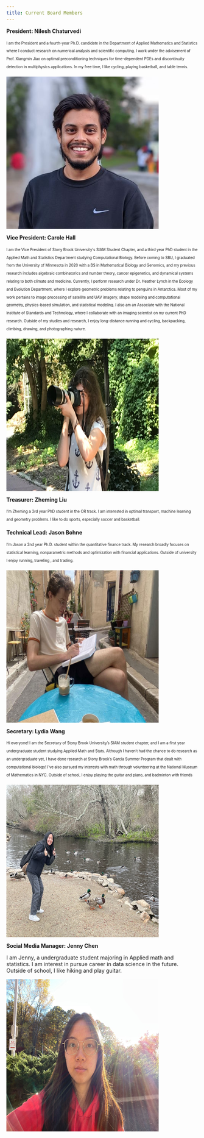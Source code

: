 ```yaml
---
title: Current Board Members
---
```


**President: Nilesh Chaturvedi**


 <sub><sup>I am the President and a fourth-year Ph.D. candidate in the Department of Applied Mathematics and Statistics where I conduct research on numerical analysis and scientific computing. I work under the advisement of Prof. Xiangmin Jiao on optimal preconditioning techniques for time-dependent PDEs and discontinuity detection in multiphysics applications. In my free time, I like cycling, playing basketball, and table tennis.<sub><sup>


<img align="center" src="/assets/nilesh.jpg" width="400" height="400" />



**Vice President: Carole Hall**

 <sub><sup>I am the Vice President of Stony Brook University's SIAM Student Chapter, and a third year PhD student in the Applied Math and Statistics Department studying Computational Biology. Before coming to SBU, I graduated from the University of Minnesota in 2020 with a BS in Mathematical Biology and Genomics, and my previous research includes algebraic combinatorics and number theory, cancer epigenetics, and dynamical systems relating to both climate and medicine. Currently, I perform research under Dr. Heather Lynch in the Ecology and Evolution Department, where I explore geometric problems relating to penguins in Antarctica. Most of my work pertains to image processing of satellite and UAV imagery, shape modeling and computational geometry, physics-based simulation, and statistical modeling. I also am an Associate with the National Institute of Standards and Technology, where I collaborate with an imaging scientist on my current PhD research. Outside of my studies and research, I enjoy long-distance running and cycling, backpacking, climbing, drawing, and photographing nature.<sub><sup>



<img align="center" src="/assets/carole.jpg" width="400" height="400" />


**Treasurer: Zheming Liu**


<sub><sup>I’m Zheming a 3rd year PhD student in the OR track. I am interested in optimal transport, machine learning and geometry problems. I like to do sports, especially soccer and basketball.<sub><sup>




**Technical Lead: Jason Bohne**



<sub><sup>I’m Jason a 2nd year Ph.D. student within the quantitative finance track. My research broadly  focuses on statistical learning, nonparametric methods and optimization with financial applications. Outside of university I enjoy running, traveling , and trading.<sub><sup>


<img align="center" src="/assets/jason.jpg" width="400" height="400" />




**Secretary: Lydia Wang**


<sub><sup>Hi everyone! I am the Secretary of Stony Brook University’s SIAM student chapter, and I am a first year undergraduate student studying Applied Math and Stats. Although I haven’t had the chance to do research as an undergraduate yet, I have done research at Stony Brook’s Garcia Summer Program that dealt with computational biology! I've also pursued my interests with math through volunteering at the National Museum of Mathematics in NYC. Outside of school, I enjoy playing the guitar and piano, and badminton with friends<sub><sup>

<img align="center" src="/assets/lydia.png" width="400" height="400" />

**Social Media Manager: Jenny Chen**

I am Jenny, a undergraduate student majoring in Applied math and statistics. I am interest in pursue career in data science in the future. Outside of school, I  like hiking and play guitar.

<img align="center" src="/assets/jenny.png" width="400" height="400" />